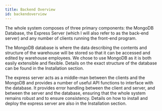 ```yaml
---
title: Backend Overview
id: backendoverview
---
```

The whole system composes of three primary components: the MongoDB Database, the Express Server (which I will also refer to as the back-end server) and any number of clients running the front-end program.

The MongoDB database is where the data describing the contents and structure of the warehouse will be stored so that it can be accessed and edited by warehouse employees. We chose to use MongoDB as it is both easily extensible and flexible. Details on the exact structure of the database can be found in the Installation section.

The express server acts as a middle-man between the clients and the MongoDB and provides a number of useful API functions to interface with the database. It provides error handling between the client and server, and between the server and the database, ensuring that the whole system remains robust and to ensure consistency. Details on how to install and deploy the express server are also in the Installation section.

